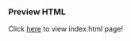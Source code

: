 ### Preview HTML

Click [here](https://htmlpreview.github.io/?https://github.com/wenjie-tu/course-projects/blob/main/Program%20Evaluation%20and%20Causal%20Inference/PS2/index.html) to view index.html page!

